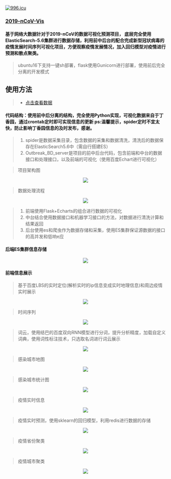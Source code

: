 
[![996.icu](https://img.shields.io/badge/link-996.icu-red.svg)](https://996.icu)


###  [2019-nCoV-Vis](http://carrychang.top)

#### 基于网络大数据针对于2019-nCoV的数据可视化预测项目， 底层完全使用ElasticSearch-5.6集群进行数据存储，利用前中后台的配合完成新型冠状病毒的疫情发展时间序列可视化项目，方便观察疫情发展情况，加入回归模型对疫情进行预测和散点聚类。

>  ubuntu16下支持一键sh部署，flask使用Gunicorn进行部署，使用前后完全分离的开发模式 

## 使用方法

> * [点击查看数据](http://carrychang.top)
#### 代码结构：使用前中后分离的结构，完全使用Python实现，可视化数据来自于丁香园，通过crontab定时即可实现信息的更新 ps:温馨提示，spider定时不宜太快，防止影响丁香园信息的及时发布，感谢。

> 1. spider是数据采集目录，包含数据的采集和数据清洗，清洗后的数据保存在ElasticSearch5.6中（需自行搭建ES）
> 2. Outbreak_BD_server是项目的前中后台代码，包含前端和中台的数据接口和处理接口，以及前端的可视化（使用百度Echart进行可视化）

> 项目架构图

<div align=center><img  src="https://github.com/CarryChang/2019-nCoV-Vis/blob/master/vis/sys_structure.png"></div>


> 数据处理流程

<div align=center><img  src="https://github.com/CarryChang/2019-nCoV-Vis/blob/master/vis/data_process.png"></div>

> 1. 前端使用Flask+Echarts的组合进行数据的可视化
> 2. 中台结合使用数据接口和机器学习接口的方法，对数据进行清洗计算和结果返回
> 3. 后台使用es和爬虫作为数据存储和采集，使用ES集群保证源数据的接口的高并发和低响e应

#### 后端ES集群信息存储 

<div align=center><img  src="https://github.com/CarryChang/2019-nCoV-Vis/blob/master/vis/es_data.png"></div>

#### 前端信息展示
> 基于百度LBS的实时定位(解析实时的ip信息变成实时地理信息)和周边疫情实时展示

<div align=center><img  src="https://github.com/CarryChang/2019-nCoV-Vis/blob/master/vis/reallocation.png"></div>

> 时间序列

<div align=center><img  src="https://github.com/CarryChang/2019-nCoV-Vis/blob/master/vis/timeseries.png"></div>

> 词云，使用结巴的百度双向RNN模型进行分词，提升分析精度，加载自定义词典，使用词性标注技术，只选取名词进行词云展示

<div align=center><img  src="https://github.com/CarryChang/2019-nCoV-Vis/blob/master/vis/wordcloud.png"></div>


> 感染城市地图

<div align=center><img  src="https://github.com/CarryChang/2019-nCoV-Vis/blob/master/vis/map.png"></div>

 
> 感染城市统计图

<div align=center><img  src="https://github.com/CarryChang/2019-nCoV-Vis/blob/master/vis/static.png"></div>

 
> 疫情实时信息

<div align=center><img  src="https://github.com/CarryChang/2019-nCoV-Vis/blob/master/vis/news.png"></div>

 > 疫情实时预测，使用sklearn的回归模型，利用redis进行数据的存储
 
 <div align=center><img  src="https://github.com/CarryChang/2019-nCoV-Vis/blob/master/vis/lr.png"></div>
 
> 疫情省份聚类
 
 <div align=center><img  src="https://github.com/CarryChang/2019-nCoV-Vis/blob/master/vis/city_cluster.png"></div>
 
> 疫情城市聚类
 
 <div align=center><img  src="https://github.com/CarryChang/2019-nCoV-Vis/blob/master/vis/province_cluster.png"></div>
 
 